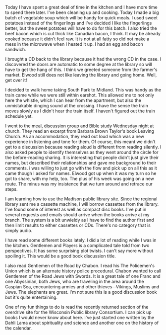 <html><body><p>Today I have spent a great deal of time in the kitchen and I have more time to spend there later. I've been cleaning up and cooking. Today I made a big batch of vegetable soup which will be handy for quick meals. I used sweet potatoes instead of the fingerlings and I've decided I like the fingerlings better, but the sweet potatoes will have to do for this batch. I also tried the beef bacon which is cut thick like Canadian bacon, I think. It may be already cooked because it didn't feel raw. It is not at all fatty so did not make a mess in the microwave when I heated it up. I had an egg and bacon sandwich.

I brought a CD back to the library because it had the wrong CD in the case. I discovered the doors are automatic to some degree at the library so will have to get the hang of this. I think we greeted someone from the farmer's market. Elwood still does not like leaving the library and going home. Well, get over it!

I decided to walk home taking South Park to Midland. This was handy as the train came while we were still within earshot. This allowed me to not only here the whistle, which I can hear from the apartment, but also the unmistakable dinging sound at the crossing. I have the sense the train moves slowly as I didn't hear the train itself. I haven't figured out the train schedule yet.

I went to the meal, discussion group and Bible study Wednesday night at church. They read an excerpt from Barbara Brown Taylor's book Leaving Church. As an accommodation, they read out loud which was a new experience in listening and tone for them. Of course, this meant we didn't get to a discussion because reading aloud is different from reading silently. I also asked people to identify themselves as they went around the circle for the before-reading sharing. It is interesting that people didn't just give their names, but described their relationships and gave me background to their comments. i was willing to just go with the flow and pick up on all this as it came though I asked for names. Elwood got up when it was my turn so he got to share, with my help, too. The plus of his week was going on a new route. The minus was my insistence that we turn around and retrace our steps.

I am learning how to use the Madison public library site. Since the regional library sent me a cassette machine, I will borrow cassettes from the library. I've found some of interest as well as compact disc books. I've put in several requests and emails should arrive when the books arrive at my branch. The system is a bit unwieldy as I have to find the author first and then limit results to either cassettes or CDs. There's no category that is simply audio. 

I have read some different books lately. I did a lot of reading while I was in the kitchen. Gentlemen and Players is a complicated tale told from two perspectives. It has some surprising plot twists. I can't say more without spoiling it. This would be a good book discussion title. 

I also read Gentlemen of the Road by Chabon. I read his The Policemen's Union which is an alternate history police procedural. Chabon wanted to call Gentlemen of the Road Jews with Swords. It is a great tale of one Franc and one Abyssinian, both Jews, who are traveling in the area around the Caspian Sea, encountering armies and other thieves--Vikings, Muslims and Jews. The elephants are great. I'm not sure this is a good discussion book but it's quite entertaining.

One of my fun things to do is read the recently returned section of the overdrive site for the Wisconsin Public library Consortium. I can pick up books I would never know about here. I've just started one written by the Dahli Lama about spirituality and science and another one on the history of the calendar.</p></body></html>